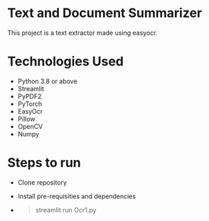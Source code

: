 # Text and Document Summarizer 
This project is a text extractor made using easyocr.

# Technologies Used
* Python 3.8 or above
* Streamlit
* PyPDF2
* PyTorch
* EasyOcr
* Pillow
* OpenCV
* Numpy

# Steps to run
 * Clone repository
 * Install pre-requisities and dependencies

 * > streamlit run Ocr1.py

